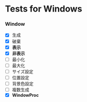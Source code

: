 # Tests for Windows

### Window

- [x] 生成
- [x] 破棄
- [x] **表示**
- [x] **非表示**
- [ ] 最小化
- [ ] 最大化
- [ ] サイズ設定
- [ ] 位置設定
- [ ] 背景色設定
- [ ] 複数生成
- [x] **WindowProc**